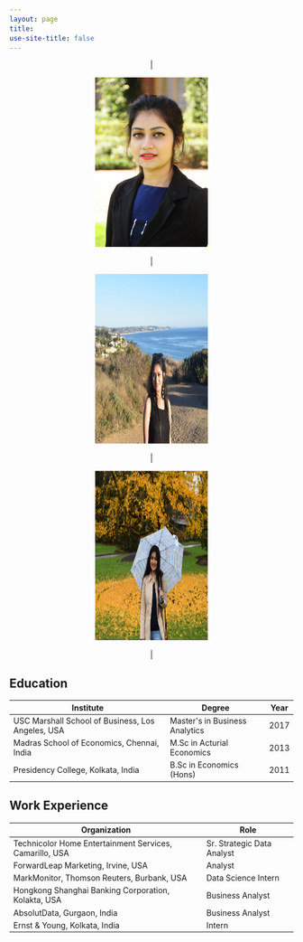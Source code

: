 ```yaml
---
layout: page
title: 
use-site-title: false
---
```

<center>
|<figure>
  <img src="img/rini-pic.JPG"  width="200" height="300">
</figure>|
  <figure>
  <img src="img/profile-2.JPG"  width="200" height="300">
</figure>|
  <figure>
  <img src="img/profile-3.JPG"  width="200" height="300">
</figure>|
</center>

<a name="Education">Education</a>
----------

|Institute| Degree| Year|
|---------|-------|-----|
|USC Marshall  School  of  Business, Los Angeles, USA| Master's in Business Analytics| 2017|
|Madras  School  of  Economics,  Chennai,  India| M.Sc in Acturial Economics| 2013|
|Presidency  College,  Kolkata,  India| B.Sc in Economics (Hons)|2011|



<a name="Experience">Work Experience</a>
-----------------------------------

|Organization| Role|
|------------|------------------|
|Technicolor  Home  Entertainment  Services, Camarillo,  USA | Sr.  Strategic Data Analyst|
|ForwardLeap  Marketing, Irvine, USA | Analyst|
|MarkMonitor,  Thomson  Reuters, Burbank, USA | Data Science Intern|
|Hongkong  Shanghai  Banking  Corporation, Kolakta, USA| Business Analyst|
|AbsolutData, Gurgaon, India| Business Analyst|
|Ernst &  Young, Kolkata, India| Intern|



